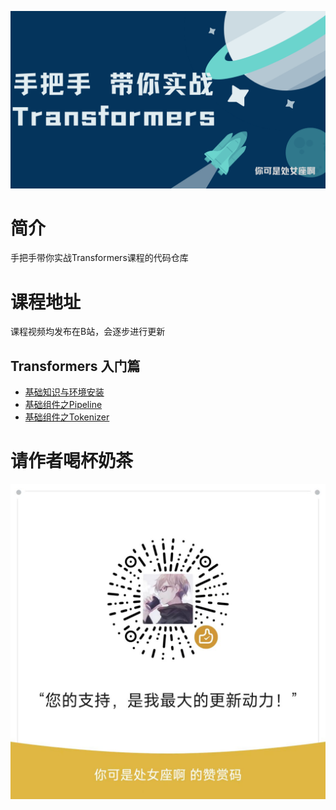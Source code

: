 ![手把手带你实战Transformers](./imgs/1.png)
# 简介
手把手带你实战Transformers课程的代码仓库

# 课程地址
课程视频均发布在B站，会逐步进行更新

## Transformers 入门篇
- [基础知识与环境安装](https://www.bilibili.com/video/BV1ma4y1g791)
- [基础组件之Pipeline](https://www.bilibili.com/video/BV1ta4y1g7bq)
- [基础组件之Tokenizer](https://www.bilibili.com/video/BV1NX4y1177c)

# 请作者喝杯奶茶
![](./imgs/wx.jpg)